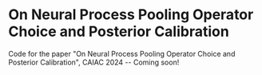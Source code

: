 # On Neural Process Pooling Operator Choice and Posterior Calibration

Code for the paper "On Neural Process Pooling Operator Choice and Posterior Calibration", CAIAC 2024 -- Coming soon!